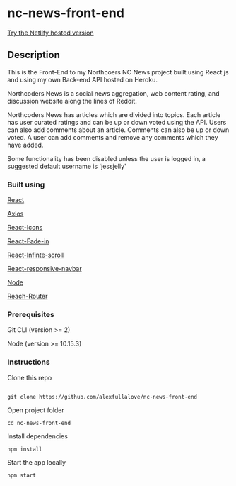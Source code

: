 # nc-news-front-end

[Try the Netlify hosted version](https://alex-nc-news.netlify.com/)

## Description

This is the Front-End to my Northcoers NC News project built using React js and using my own Back-end API hosted on Heroku.

Northcoders News is a social news aggregation, web content rating, and discussion website along the lines of Reddit.

Northcoders News has articles which are divided into topics. Each article has user curated ratings and can be up or down voted using the API. Users can also add comments about an article. Comments can also be up or down voted. A user can add comments and remove any comments which they have added.

Some functionality has been disabled unless the user is logged in, a suggested default username is 'jessjelly'

### Built using

[React](https://reactjs.org/)

[Axios](https://github.com/axios/axios)

[React-Icons](https://www.npmjs.com/package/react-icons)

[React-Fade-in](https://www.npmjs.com/package/react-fade-in)

[React-Infinte-scroll](https://www.npmjs.com/package/react-infinite-scroller)

[React-responsive-navbar](https://www.npmjs.com/package/react-responsive-navbar)

[Node](https://nodejs.org/en/)

[Reach-Router](https://reach.tech/router)

### Prerequisites

Git CLI (version >= 2)

Node (version >= 10.15.3)

### Instructions

Clone this repo

```

git clone https://github.com/alexfullalove/nc-news-front-end

```

Open project folder

`cd nc-news-front-end`

Install dependencies

`npm install`

Start the app locally

`npm start`

